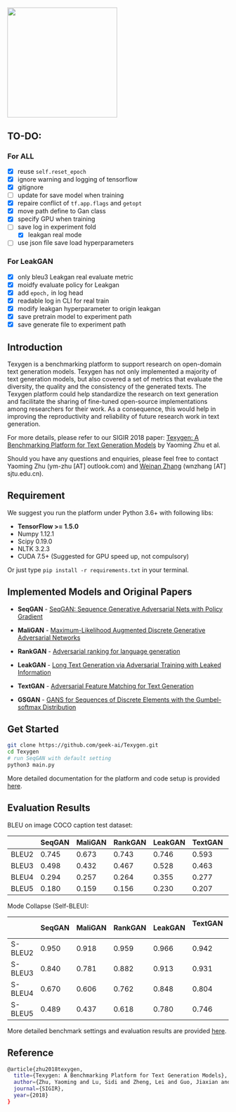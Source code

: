 <h1><img src="docs/fig/texygen-01.png" width="250"></h1>

## TO-DO:

### For ALL

- [x] reuse `self.reset_epoch`
- [x] ignore warning and logging of tensorflow
- [x] gitignore
- [ ] update for save model when training
- [x] repaire conflict of `tf.app.flags` and `getopt`
- [x] move path define to Gan class
- [x] specify GPU when training
- [ ] save log in experiment fold
  - [x] leakgan real mode
- [ ] use json file save load hyperparameters

### For LeakGAN

- [x] only bleu3 Leakgan real evaluate metric
- [x] moidfy evaluate policy for Leakgan
- [x] add `epoch,` in log head
- [x] readable log in CLI for real train
- [x] modify leakgan hyperparameter to origin leakgan
- [x] save pretrain model to experiment path
- [x] save generate file to experiment path

## Introduction

Texygen is a benchmarking platform to support research on open-domain text generation models. Texygen has not only implemented a majority of text generation models, but also covered a set of metrics that evaluate the diversity, the quality and the consistency of the generated texts. The Texygen platform could help standardize the research on text generation and facilitate the sharing of fine-tuned open-source implementations among researchers for their work.  As a consequence, this would help in improving the reproductivity and reliability of future research work in text generation.

For more details, please refer to our SIGIR 2018 paper: [Texygen: A Benchmarking Platform for Text Generation Models](https://arxiv.org/abs/1802.01886) by Yaoming Zhu et al.

Should you have any questions and enquiries, please feel free to contact Yaoming Zhu (ym-zhu [AT] outlook.com) and [Weinan Zhang](http://wnzhang.net) (wnzhang [AT] sjtu.edu.cn).

## Requirement
We suggest you run the platform under Python 3.6+ with following libs:
* **TensorFlow >= 1.5.0**
* Numpy 1.12.1
* Scipy 0.19.0
* NLTK 3.2.3
* CUDA 7.5+ (Suggested for GPU speed up, not compulsory)    

Or just type `pip install -r requirements.txt` in your terminal.

## Implemented Models and Original Papers

* **SeqGAN** -  [SeqGAN: Sequence Generative Adversarial Nets with Policy Gradient](https://arxiv.org/abs/1609.05473)

* **MaliGAN** - [Maximum-Likelihood Augmented Discrete Generative Adversarial Networks](https://arxiv.org/abs/1702.07983)

* **RankGAN** - [Adversarial ranking for language generation](http://papers.nips.cc/paper/6908-adversarial-ranking-for-language-generation)

* **LeakGAN** - [Long Text Generation via Adversarial Training with Leaked Information](https://arxiv.org/abs/1709.08624)

* **TextGAN** - [Adversarial Feature Matching for Text Generation](https://arxiv.org/abs/1706.03850)
 
* **GSGAN** - [GANS for Sequences of Discrete Elements with the Gumbel-softmax Distribution](https://arxiv.org/abs/1611.04051)


## Get Started

```bash
git clone https://github.com/geek-ai/Texygen.git
cd Texygen
# run SeqGAN with default setting
python3 main.py
```
More detailed documentation for the platform and code setup is provided [here](docs/doc.md).


## Evaluation Results

BLEU on image COCO caption test dataset:

|       | SeqGAN | MaliGAN | RankGAN | LeakGAN | TextGAN      | MLE |
|-------|--------|---------|---------|---------|--------------|--------------|
| BLEU2 | 0.745  | 0.673   | 0.743   | 0.746   | 0.593        | 0.731        |
| BLEU3 | 0.498  | 0.432   | 0.467   | 0.528   | 0.463        | 0.497        |
| BLEU4 | 0.294  | 0.257   | 0.264   | 0.355   | 0.277        | 0.305        |
| BLEU5 | 0.180  | 0.159   | 0.156   | 0.230   | 0.207        | 0.189        |

Mode Collapse (Self-BLEU):

|            | SeqGAN | MaliGAN | RankGAN | LeakGAN | TextGAN       | MLE  |
|------------|--------|---------|---------|---------|---------------|--------------|
| S-BLEU2      | 0.950  | 0.918   | 0.959   | 0.966   | 0.942         |0.916         |
| S-BLEU3      | 0.840  | 0.781   | 0.882   | 0.913   | 0.931         |0.769         |
| S-BLEU4      | 0.670  | 0.606   | 0.762   | 0.848   | 0.804         |0.583         |
| S-BLEU5      | 0.489  | 0.437   | 0.618   | 0.780   | 0.746         |0.408         |

More detailed benchmark settings and evaluation results are provided [here](docs/evaluation.md).

## Reference
```bash
@article{zhu2018texygen,
  title={Texygen: A Benchmarking Platform for Text Generation Models},
  author={Zhu, Yaoming and Lu, Sidi and Zheng, Lei and Guo, Jiaxian and Zhang, Weinan and Wang, Jun and Yu, Yong},
  journal={SIGIR},
  year={2018}
}
```

